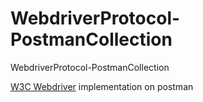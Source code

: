 # WebdriverProtocol-PostmanCollection
WebdriverProtocol-PostmanCollection

[W3C Webdriver](https://github.com/w3c/webdriver/) implementation on postman

